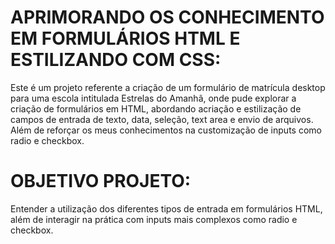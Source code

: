 # APRIMORANDO OS CONHECIMENTO EM FORMULÁRIOS HTML E ESTILIZANDO COM CSS:
Este é um projeto referente a criação de um formulário de matrícula desktop para uma escola intitulada Estrelas do Amanhã, onde pude explorar a criação de formulários em HTML, abordando acriação e estilização de campos de entrada de texto, data, seleção, text area e envio de arquivos. Além de reforçar os meus conhecimentos na customização de inputs como radio e checkbox.

# OBJETIVO PROJETO:
Entender a utilização dos diferentes tipos de entrada em formulários HTML, além de interagir na prática com inputs mais complexos como radio e checkbox. 
